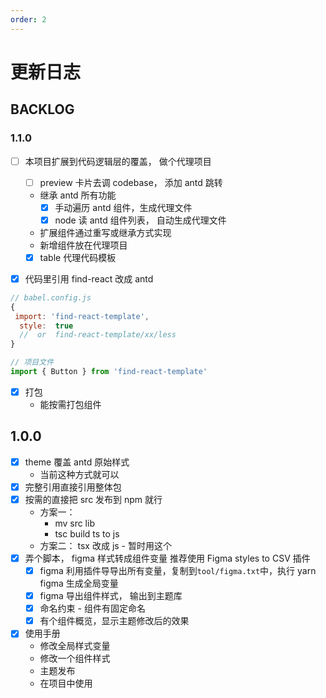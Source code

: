 ```yaml
---
order: 2
---
```


# 更新日志

## BACKLOG

### 1.1.0

- [ ] 本项目扩展到代码逻辑层的覆盖， 做个代理项目

  - [ ] preview 卡片去调 codebase， 添加 antd 跳转

  - 继承 antd 所有功能
    - [x] 手动遍历 antd 组件，生成代理文件
    - [x] node 读 antd 组件列表， 自动生成代理文件
  - 扩展组件通过重写或继承方式实现
  - 新增组件放在代理项目
  - [x] table 代理代码模板

- [x] 代码里引用 find-react 改成 antd

```js
// babel.config.js
{
 import: 'find-react-template',
  style:  true
  //  or  find-react-template/xx/less
}

// 项目文件
import { Button } from 'find-react-template'
```

- [x] 打包
  - 能按需打包组件

## 1.0.0

- [x] theme 覆盖 antd 原始样式
  - 当前这种方式就可以
- [x] 完整引用直接引用整体包
- [x] 按需的直接把 src 发布到 npm 就行
  - 方案一：
    - mv src lib
    - tsc build ts to js
  - 方案二： tsx 改成 js - 暂时用这个
- [x] 弄个脚本， figma 样式转成组件变量 推荐使用 Figma styles to CSV 插件
  - [x] figma 利用插件导导出所有变量，复制到<code>tool/figma.txt</code>中，执行 yarn figma 生成全局变量
  - [x] figma 导出组件样式， 输出到主题库
  - [x] 命名约束 - 组件有固定命名
  - [x] 有个组件概览，显示主题修改后的效果
- [x] 使用手册
  - 修改全局样式变量
  - 修改一个组件样式
  - 主题发布
  - 在项目中使用
